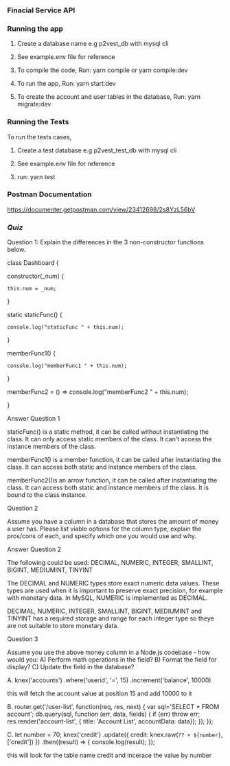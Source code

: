 ### Finacial Service API

### Running the app

1. Create a database name e.g p2vest_db with mysql cli

2. See example.env file for reference

3. To compile the code, Run: yarn compile or yarn compile:dev

4. To run the app, Run: yarn start:dev

5. To create the account and user tables in the database, Run: yarn migrate:dev

### Running the Tests

To run the tests cases,

1. Create a test database e.g p2vest_test_db with mysql cli

2. See example.env file for reference

3. run: yarn test

### Postman Documentation

https://documenter.getpostman.com/view/23412698/2s8YzL56bV

### *Quiz*

Question 1: Explain the differences in the 3 non-constructor functions below.

class Dashboard {

  constructor(_num) {

    this.num = _num;

  }

  static staticFunc() {

    console.log("staticFunc " + this.num);

  }

  memberFunc1() {

    console.log("memberFunc1 " + this.num);

  }


  memberFunc2 = () => console.log("memberFunc2 " + this.num);

}

Answer Question 1

staticFunc() is a static method, it can be called without instantiating the class. It can only access static members of the class. It can't access the instance members of the class.

memberFunc1() is a member function, it can be called after instantiating the class. It can access both static and instance members of the class.

memberFunc2()is an arrow function, it can be called after instantiating the class. It can access both static and instance members of the class. It is bound to the class instance.

Question 2

Assume you have a column in a database that stores the amount of money a user has. Please list viable options for the column type, explain the pros/cons of each, and specify which one you would use and why.

Answer Question 2

The following could be used: DECIMAL, NUMERIC, INTEGER, SMALLINT, BIGINT, MEDIUMINT, TINYINT

The DECIMAL and NUMERIC types store exact numeric data values. These types are used when it is important to preserve exact precision, for example with monetary data. In MySQL, NUMERIC is implemented as DECIMAL.

DECIMAL, NUMERIC, INTEGER, SMALLINT, BIGINT, MEDIUMINT and TINYINT has a required storage and range for each integer type so theye are not suitable to store monetary data.

Question 3

Assume you use the above money column in a Node.js codebase - how would you:
A) Perform math operations in the field?
B) Format the field for display?
C) Update the field in the database?

A. knex('accounts')
  .where('userid', '=', 15)
  .increment('balance', 10000)

  this will fetch the account value at position 15 and add 10000 to it

B. router.get('/user-list', function(req, res, next) {
    var sql='SELECT * FROM account';
    db.query(sql, function (err, data, fields) {
    if (err) throw err;
    res.render('account-list', { title: 'Account List', accountData: data});
  });
});

C.  let number = 70;
    knex('credit')
    .update({
        credit: knex.raw(`?? + ${number}`, ['credit'])
    })
    .then((result) => {
        console.log(result);
    });

  this will look for the table name credit and incerace the value by number
